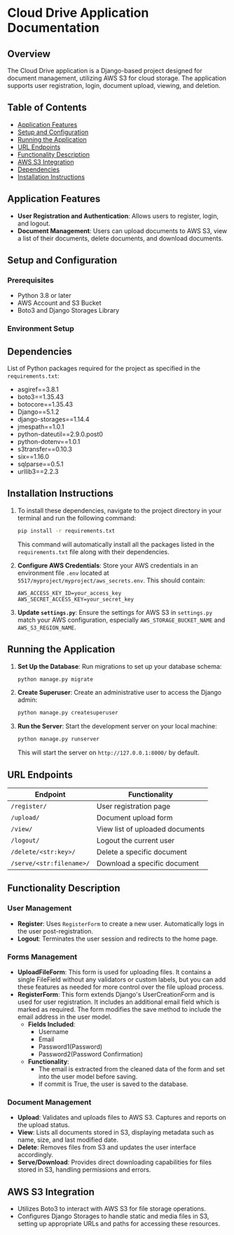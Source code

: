 
# Cloud Drive Application Documentation

## Overview

The Cloud Drive application is a Django-based project designed for document management, utilizing AWS S3 for cloud storage. The application supports user registration, login, document upload, viewing, and deletion.

## Table of Contents
- [Application Features](#application-features)
- [Setup and Configuration](#setup-and-configuration)
- [Running the Application](#running-the-application)
- [URL Endpoints](#url-endpoints)
- [Functionality Description](#functionality-description)
- [AWS S3 Integration](#aws-s3-integration)
- [Dependencies](#dependencies)
- [Installation Instructions](#installation-instructions)

## Application Features

- **User Registration and Authentication**: Allows users to register, login, and logout.
- **Document Management**: Users can upload documents to AWS S3, view a list of their documents, delete documents, and download documents.

## Setup and Configuration

### Prerequisites
- Python 3.8 or later
- AWS Account and S3 Bucket
- Boto3 and Django Storages Library

### Environment Setup
## Dependencies

List of Python packages required for the project as specified in the `requirements.txt`:

- asgiref==3.8.1
- boto3==1.35.43
- botocore==1.35.43
- Django==5.1.2
- django-storages==1.14.4
- jmespath==1.0.1
- python-dateutil==2.9.0.post0
- python-dotenv==1.0.1
- s3transfer==0.10.3
- six==1.16.0
- sqlparse==0.5.1
- urllib3==2.2.3

## Installation Instructions

1. To install these dependencies, navigate to the project directory in your terminal and run the following command:

    ```bash
    pip install -r requirements.txt
    ```

    This command will automatically install all the packages listed in the `requirements.txt` file along with their dependencies.

2. **Configure AWS Credentials**:
   Store your AWS credentials in an environment file `.env` located at `5517/myproject/myproject/aws_secrets.env`. This should contain:
   ```
   AWS_ACCESS_KEY_ID=your_access_key
   AWS_SECRET_ACCESS_KEY=your_secret_key
   ```

3. **Update `settings.py`**:
   Ensure the settings for AWS S3 in `settings.py` match your AWS configuration, especially `AWS_STORAGE_BUCKET_NAME` and `AWS_S3_REGION_NAME`.

## Running the Application

1. **Set Up the Database**:
   Run migrations to set up your database schema:
   ```bash
   python manage.py migrate
   ```

2. **Create Superuser**:
   Create an administrative user to access the Django admin:
   ```bash
   python manage.py createsuperuser
   ```

3. **Run the Server**:
   Start the development server on your local machine:
   ```bash
   python manage.py runserver
   ```
   This will start the server on `http://127.0.0.1:8000/` by default.

## URL Endpoints

| Endpoint               | Functionality                          |
|------------------------|----------------------------------------|
| `/register/`           | User registration page                 |
| `/upload/`             | Document upload form                   |
| `/view/`               | View list of uploaded documents        |
| `/logout/`             | Logout the current user                |
| `/delete/<str:key>/`   | Delete a specific document             |
| `/serve/<str:filename>/` | Download a specific document          |

## Functionality Description

### User Management
- **Register**: Uses `RegisterForm` to create a new user. Automatically logs in the user post-registration.
- **Logout**: Terminates the user session and redirects to the home page.

### Forms Management
* **UploadFileForm**: This form is used for uploading files. It contains a single FileField without any validators or custom labels, but you can add these features as needed for more control over the file upload process.
* **RegisterForm**: This form extends Django's UserCreationForm and is used for user registration. It includes an additional email field which is marked as required. The form modifies the save method to include the email address in the user model.
    * **Fields Included**:
        * Username
        * Email
        * Password1(Password)
        * Password2(Password Confirmation)
    * **Functionality**:
        * The email is extracted from the cleaned data of the form and set into the user model before saving.
        * If commit is True, the user is saved to the database.
### Document Management
- **Upload**: Validates and uploads files to AWS S3. Captures and reports on the upload status.
- **View**: Lists all documents stored in S3, displaying metadata such as name, size, and last modified date.
- **Delete**: Removes files from S3 and updates the user interface accordingly.
- **Serve/Download**: Provides direct downloading capabilities for files stored in S3, handling permissions and errors.

## AWS S3 Integration

- Utilizes Boto3 to interact with AWS S3 for file storage operations.
- Configures Django Storages to handle static and media files in S3, setting up appropriate URLs and paths for accessing these resources.



